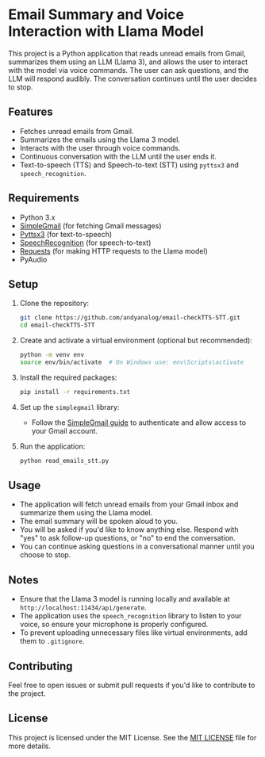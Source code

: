 # Email Summary and Voice Interaction with Llama Model

This project is a Python application that reads unread emails from Gmail, summarizes them using an LLM (Llama 3), and allows the user to interact with the model via voice commands. The user can ask questions, and the LLM will respond audibly. The conversation continues until the user decides to stop.

## Features
- Fetches unread emails from Gmail.
- Summarizes the emails using the Llama 3 model.
- Interacts with the user through voice commands.
- Continuous conversation with the LLM until the user ends it.
- Text-to-speech (TTS) and Speech-to-text (STT) using `pyttsx3` and `speech_recognition`.

## Requirements

- Python 3.x
- [SimpleGmail](https://github.com/jeremyephron/simplegmail) (for fetching Gmail messages)
- [Pyttsx3](https://pyttsx3.readthedocs.io/en/latest/) (for text-to-speech)
- [SpeechRecognition](https://pypi.org/project/SpeechRecognition/) (for speech-to-text)
- [Requests](https://pypi.org/project/requests/) (for making HTTP requests to the Llama model)
- PyAudio
  
## Setup

1. Clone the repository:
    ```bash
    git clone https://github.com/andyanalog/email-checkTTS-STT.git
    cd email-checkTTS-STT
    ```

2. Create and activate a virtual environment (optional but recommended):
    ```bash
    python -m venv env
    source env/bin/activate  # On Windows use: env\Scripts\activate
    ```

3. Install the required packages:
    ```bash
    pip install -r requirements.txt
    ```

4. Set up the `simplegmail` library:
    - Follow the [SimpleGmail guide](https://github.com/jeremyephron/simplegmail) to authenticate and allow access to your Gmail account.

5. Run the application:
    ```bash
    python read_emails_stt.py
    ```

## Usage

- The application will fetch unread emails from your Gmail inbox and summarize them using the Llama model.
- The email summary will be spoken aloud to you.
- You will be asked if you'd like to know anything else. Respond with "yes" to ask follow-up questions, or "no" to end the conversation.
- You can continue asking questions in a conversational manner until you choose to stop.

## Notes

- Ensure that the Llama 3 model is running locally and available at `http://localhost:11434/api/generate`.
- The application uses the `speech_recognition` library to listen to your voice, so ensure your microphone is properly configured.
- To prevent uploading unnecessary files like virtual environments, add them to `.gitignore`.

## Contributing

Feel free to open issues or submit pull requests if you'd like to contribute to the project.

## License

This project is licensed under the MIT License. See the [MIT LICENSE](LICENSE) file for more details.
